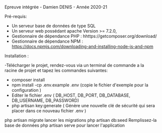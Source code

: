 Epreuve intégrée - Damien DENIS - Année 2020-21

Pré-requis: 
- Un serveur base de données de type SQL
- Un serveur web possédant apache Version >= 7.2.0,
- Gestionnaire de dépendance PHP : hhttps://getcomposer.org/download/
- Gestionnaire de dépendance NPM : https://docs.npmjs.com/downloading-and-installing-node-js-and-npm

Installation : 

-Télécharger le projet, rendez-vous via un terminal de commande a la racine de projet et tapez les commandes suivantes:

- composer install
- npm install
-cp .env.example .env (copie le fichier d'exemple pour la configuration )
- Editer le fichier .env 
( DB_HOST, DB_PORT, DB_DATABASE, DB_USERNAME,  DB_PASSWORD)
- php artisan key:generate ( Génère une nouvelle clé de sécurité qui sera placer dans ce nouveau fichier .env )



php artisan migrate lancer les migrations
php artisan db:seed Remplissez-la base de données
php artisan serve pour lancer l'application
